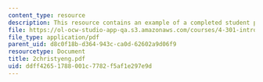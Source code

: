 ```yaml
---
content_type: resource
description: This resource contains an example of a completed student project.
file: https://ol-ocw-studio-app-qa.s3.amazonaws.com/courses/4-301-introduction-to-the-visual-arts-spring-2007/ddff42651788001c7782f5af1e297e9d_2christyeng.pdf
file_type: application/pdf
parent_uid: d8c0f18b-d364-943c-ca0d-62602a9d06f9
resourcetype: Document
title: 2christyeng.pdf
uid: ddff4265-1788-001c-7782-f5af1e297e9d
---
```

